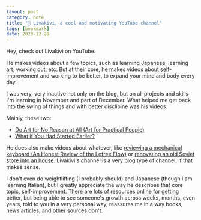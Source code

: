 ```yaml
---
layout: post
category: note
title: "🔗 Livakivi, a cool and motivating YouTube channel"
tags: [bookmark]
date: 2023-12-28
---
```


Hey, check out Livakivi on YouTube.<!--more-->

He makes videos about a few topics, such as learning Japanese, learning art, working out, etc. But at their core, he makes videos about self-improvement and working to be better, to expand your mind and body every day.

I was very, very inactive not only on the blog, but on all projects and skills I'm learning in November and part of December. What helped me get back into the swing of things and with better disclipine was his videos.

Mainly, these two:

- [Do Art for No Reason at All (Art for Practical People)](https://www.youtube.com/watch?v=4jAUoh2AdIs)
- [What if You Had Started Earlier?](https://www.youtube.com/watch?v=3muXFhIyoCU)

He does also make videos about whatever, like [reviewing a mechanical keyboard (An Honest Review of the Lofree Flow)](https://www.youtube.com/watch?v=uZl_gQumb28) or [renovating an old Soviet store into an house](https://www.youtube.com/playlist?list=PLYLTtm-WITnmJxIVLsDB-Ns96OGLeVG50). Livakivi's channel is a very blog type of channel, if that makes sense.

I don't even do weightlifting (I probably should) and Japanese (though I am learning Italian), but I greatly appreciate the way he describes that core topic, self-improvement. There are lots of resources online for getting better, but being able to see someone's growth across weeks, months, even years, told to you in a very personal way, reassures me in a way books, news articles, and other sources don't.
